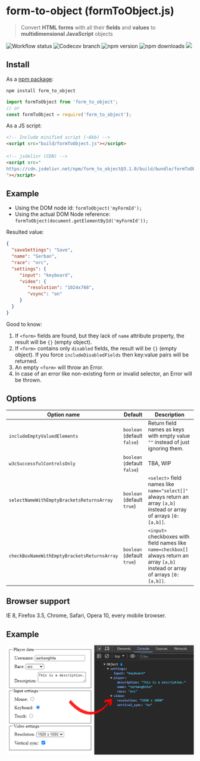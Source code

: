 # form-to-object (formToObject.js)
> Convert **HTML forms** with all their **fields** and **values** to **multidimensional JavaScript** objects

![Workflow status](https://img.shields.io/github/actions/workflow/status/serbanghita/formToObject/test.yml?style=flat-square)
![Codecov branch](https://img.shields.io/codecov/c/gh/serbanghita/formToObject.js/v.2.1.0?token=BZRS4v9AWy&style=flat-square)
![npm version](https://img.shields.io/npm/v/form_to_object?style=flat-square)
![npm downloads](https://img.shields.io/npm/dm/form_to_object?style=flat-square)
[![](https://data.jsdelivr.com/v1/package/npm/form_to_object/badge)](https://www.jsdelivr.com/package/npm/form_to_object)

## Install

As a [npm package](https://www.npmjs.com/package/form_to_object):

```shell
npm install form_to_object
```

```js
import formToObject from 'form_to_object';
// or
const formToObject = require('form_to_object');
```

As a JS script:

```html
<!-- Include minified script (~6kb) -->
<script src="build/formToObject.js"></script>

<!-- jsdelivr (CDN) -->
<script src="
https://cdn.jsdelivr.net/npm/form_to_object@3.1.0/build/bundle/formToObject.min.js
"></script>
```

## Example

* Using the DOM node id: `formToObject('myFormId');`
* Using the actual DOM Node reference: `formToObject(document.getElementById('myFormId'));`

Resulted value:

```json
{
  "saveSettings": "Save",
  "name": "Serban",
  "race": "orc",
  "settings": {
     "input": "keyboard",
     "video": {
        "resolution": "1024x768",
        "vsync": "on"
     }
  }
}
```

Good to know:

1. If `<form>` fields are found, but they lack of `name` attribute property, the result will be `{}` (empty object).
2. If `<form>` contains only `disabled` fields, the result will be `{}` (empty object). If you force `includeDisabledFields` then key:value pairs will be returned.
3. An empty `<form>` will throw an Error.
4. In case of an error like non-existing form or invalid selector, an Error will be thrown.

## Options

| Option name                                 | Default                     | Description                                                                                                                          |
|---------------------------------------------|-----------------------------|--------------------------------------------------------------------------------------------------------------------------------------|
| `includeEmptyValuedElements`                | `boolean` (default `false`) | Return field names as keys with empty value `""` instead of just ignoring them.                                                      | 
| `w3cSuccessfulControlsOnly`                 | `boolean` (default `false`) | TBA, WIP                                                                                                                             |
| `selectNameWithEmptyBracketsReturnsArray`   | `boolean` (default `true`)  | `<select>` field names like `name="select[]"` always return an array `[a,b]` instead or array of arrays `[0: [a,b]]`.                |
| `checkBoxNameWithEmptyBracketsReturnsArray` | `boolean` (default `true`)  | `<input>` checkboxes with field names like `name=checkbox[]` always return an array `[a,b]` instead or array of arrays `[0: [a,b]]`. |


## Browser support

IE 8, Firefox 3.5, Chrome, Safari, Opera 10, every mobile browser.

## Example

![](demo.png)